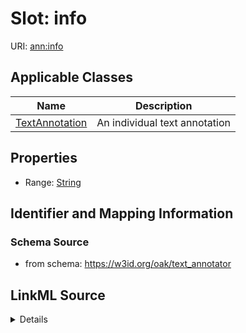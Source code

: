 # Slot: info

URI: [ann:info](https://w3id.org/linkml/text_annotator/info)



<!-- no inheritance hierarchy -->




## Applicable Classes

| Name | Description |
| --- | --- |
[TextAnnotation](TextAnnotation.md) | An individual text annotation






## Properties

* Range: [String](String.md)







## Identifier and Mapping Information







### Schema Source


* from schema: https://w3id.org/oak/text_annotator




## LinkML Source

<details>
```yaml
name: info
from_schema: https://w3id.org/oak/text_annotator
rank: 1000
alias: info
owner: TextAnnotation
domain_of:
- TextAnnotation
range: string

```
</details>
